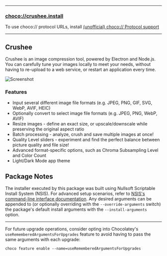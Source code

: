 
---

### [choco://crushee.install](choco://crushee.install)

To use choco:// protocol URLs, install [(unofficial) choco:// Protocol support](https://community.chocolatey.org/packages/choco-protocol-support)

---

## Crushee

Crushee is an image compression tool, powered by Electron and Node.js. You can carefully tune your images locally to meet your needs, without having to re-upload to a web service, or restart an application every time.

![Screenshot](https://cdn.jsdelivr.net/gh/brogers5/chocolatey-package-crushee.install@899fd1d5ccc784374ecd07d819958fa2f6f4f9a8/Screenshot.png)

### Features

* Input several different image file formats (e.g. JPEG, PNG, GIF, SVG, WebP, AVIF, HEIC)
* Optionally convert to select image file formats (e.g. JPEG, PNG, WebP, AVIF)
* Resize images - define an exact size, or upscale/downscale while preserving the original aspect ratio
* Batch processing - analyze, crush and save multiple images at once!
* Quality Level sliders - experiment and find the perfect balance between picture quality and file size!
* Advanced format-specific options, such as Chroma Subsampling Level and Color Count
* Light/Dark Mode app theme

## Package Notes

The installer executed by this package was built using Nullsoft Scriptable Install System (NSIS). For advanced setup scenarios, refer to [NSIS's command-line interface documentation](https://nsis.sourceforge.io/Docs/Chapter3.html). Any desired arguments can be appended to (or optionally overriding with the `--override-arguments` switch) the package's default install arguments with the `--install-arguments` option.

---

For future upgrade operations, consider opting into Chocolatey's `useRememberedArgumentsForUpgrades` feature to avoid having to pass the same arguments with each upgrade:

```shell
choco feature enable --name=useRememberedArgumentsForUpgrades
```
